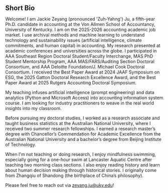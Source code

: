 
<h2 id="bio" style="margin: 2px 0px 0px;">  
<br> Short Bio   </h2>

Welcome! I am Jackie Zeyang (pronounced 'Zuh-Yahng') Ju, a fifth-year Ph.D. candidate in accounting at the Von Allmen School of Accountancy, University of Kentucky. I am on the 2025-2026 accounting academic job market. I use archival methods and machine learning to understand technology and sustainability issues (artificial intelligence, climate commitments, and human capital) in accounting. My research presented at academic conferences and universities across the globe. I participated in AAA Southeast Region Doctoral Student/Faculty Interchange, MAS PhD Student Mentorship Program, AAA MAS/FARS/Auditing Section Doctoral Consortium, and AAA Deloitte Foundation/J. Michael Cook Doctoral Consortium. I received the Best Paper Award at 2024 JAAF Symposium on ESG, the 2025 Gatton Doctoral Research Excellence Award, and the Best Paper Award at 2025 Rutgers Accounting Doctoral Symposium.

My teaching infuses artificial intelligence (prompt engineering) and data analytics (Python and Microsoft Access) into accounting information system course. I am looking for industry practitioners to weave in the real world insights into my classroom.

Before pursuing my doctoral studies, I worked as a research associate and taught business statistics at the Australian National University, where I received two summer research fellowships. I earned a research master’s degree with Chancellor’s Commendation for Academic Excellence from the Australian National University and a bachelor’s degree from Beijing Institute of Technology. 

When I'm not teaching or doing research, I enjoy mindfulness swimming, especially going for a one-hour swim at Lancaster Aquatic Centre after teaching two morning class sections. I also enjoy reading history and learn about human decision making through historical stories. I originally come from Zhangqiu of Shandong (the birthplace of China’s philosophy).

Please feel free to reach out via <a href="zeyang.ju@uky.edu">zeyang.ju@uky.edu</a>!



